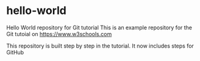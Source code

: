 # hello-world

Hello World repository for Git tutorial
This is an example repository for the Git tutoial on https://www.w3schools.com

This repository is built step by step in the tutorial.
It now includes steps for GitHub

